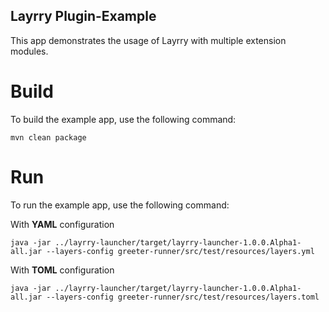 Layrry Plugin-Example
---

This app demonstrates the usage of Layrry with multiple extension modules. 

# Build
To build the example app, use the following command:
```
mvn clean package
```

# Run
To run the example app, use the following command:

With **YAML** configuration
```
java -jar ../layrry-launcher/target/layrry-launcher-1.0.0.Alpha1-all.jar --layers-config greeter-runner/src/test/resources/layers.yml
```

With **TOML** configuration
```
java -jar ../layrry-launcher/target/layrry-launcher-1.0.0.Alpha1-all.jar --layers-config greeter-runner/src/test/resources/layers.toml
```